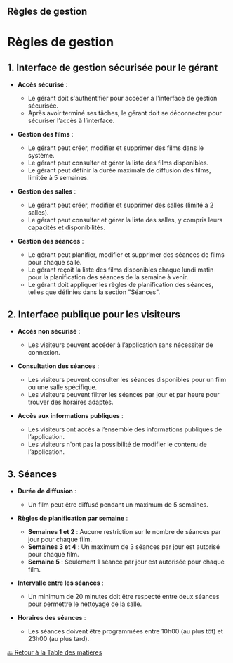 ## Règles de gestion

# Règles de gestion

## 1. Interface de gestion sécurisée pour le gérant

- **Accès sécurisé** :

  - Le gérant doit s'authentifier pour accéder à l'interface de gestion sécurisée.
  - Après avoir terminé ses tâches, le gérant doit se déconnecter pour sécuriser l’accès à l’interface.

- **Gestion des films** :

  - Le gérant peut créer, modifier et supprimer des films dans le système.
  - Le gérant peut consulter et gérer la liste des films disponibles.
  - Le gérant peut définir la durée maximale de diffusion des films, limitée à 5 semaines.

- **Gestion des salles** :

  - Le gérant peut créer, modifier et supprimer des salles (limité à 2 salles).
  - Le gérant peut consulter et gérer la liste des salles, y compris leurs capacités et disponibilités.

- **Gestion des séances** :
  - Le gérant peut planifier, modifier et supprimer des séances de films pour chaque salle.
  - Le gérant reçoit la liste des films disponibles chaque lundi matin pour la planification des séances de la semaine à venir.
  - Le gérant doit appliquer les règles de planification des séances, telles que définies dans la section "Séances".

## 2. Interface publique pour les visiteurs

- **Accès non sécurisé** :

  - Les visiteurs peuvent accéder à l’application sans nécessiter de connexion.

- **Consultation des séances** :

  - Les visiteurs peuvent consulter les séances disponibles pour un film ou une salle spécifique.
  - Les visiteurs peuvent filtrer les séances par jour et par heure pour trouver des horaires adaptés.

- **Accès aux informations publiques** :
  - Les visiteurs ont accès à l’ensemble des informations publiques de l’application.
  - Les visiteurs n'ont pas la possibilité de modifier le contenu de l’application.

## 3. Séances

- **Durée de diffusion** :

  - Un film peut être diffusé pendant un maximum de 5 semaines.

- **Règles de planification par semaine** :

  - **Semaines 1 et 2** : Aucune restriction sur le nombre de séances par jour pour chaque film.
  - **Semaines 3 et 4** : Un maximum de 3 séances par jour est autorisé pour chaque film.
  - **Semaine 5** : Seulement 1 séance par jour est autorisée pour chaque film.

- **Intervalle entre les séances** :

  - Un minimum de 20 minutes doit être respecté entre deux séances pour permettre le nettoyage de la salle.

- **Horaires des séances** :
  - Les séances doivent être programmées entre 10h00 (au plus tôt) et 23h00 (au plus tard).

[🔙 Retour à la Table des matières](../../documentation/ReadMe.md)

